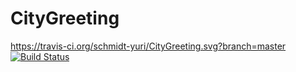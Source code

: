 # CityGreeting
https://travis-ci.org/schmidt-yuri/CityGreeting.svg?branch=master
[![Build Status](https://travis-ci.org/schmidt-yuri/CityGreeting.svg?branch=master)](https://travis-ci.org/schmidt-yuri/CityGreeting)
